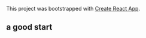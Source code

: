 This project was bootstrapped with [Create React App](https://github.com/facebook/create-react-app).

## a good start